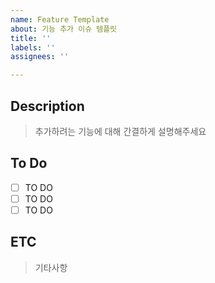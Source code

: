 ```yaml
---
name: Feature Template
about: 기능 추가 이슈 템플릿
title: ''
labels: ''
assignees: ''

---
```


## Description

> 추가하려는 기능에 대해 간결하게 설명해주세요

## To Do

- [ ] TO DO
- [ ] TO DO
- [ ] TO DO

## ETC
> 기타사항
